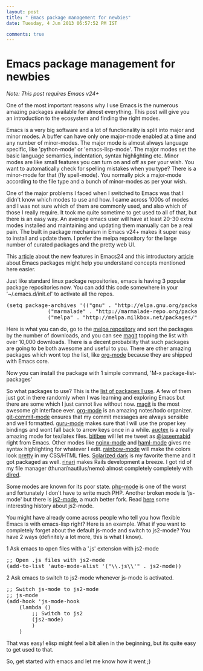 ```yaml
---
layout: post
title: " Emacs package management for newbies"
date: Tuesday, 4 Jun 2013 06:57:52 PM IST

comments: true
---
```

# Emacs package management for newbies

_*Note*: This post requires Emacs v24+_

One of the most important reasons why I use Emacs is the numerous amazing
packages available for almost everything. This post will give you an
introduction to the ecosystem and finding the right modes.

Emacs is a very big software and a lot of functionality is split into major and
minor modes. A buffer can have only one major-mode enabled at a time and any
number of minor-modes. The major mode is almost always language specific, like
'python-mode' or 'emacs-lisp-mode'. The major modes set the basic language
semantics, indentation, syntax highlighting etc. Minor modes are like small
features you can turn on and off as per your wish. You want to automatically
check for spelling mistakes when you type? There is a minor-mode for that (fly
spell-mode). You normally pick a major-mode according to the file type and a
bunch of minor-modes as per your wish.

One of the major problems I faced when I switched to Emacs was that I didn't
know which modes to use and how. I came across 1000s of modes and I was not sure
which of them are commonly used, and also which of those I really require. It
took me quite sometime to get used to all of that, but there is an easy way. An
average emacs user will have at least 20-30 extra modes installed and
maintaining and updating them manually can be a real pain. The built in package
mechanism in Emacs v24+ makes it super easy to install and update them. I prefer
the melpa repository for the large number of curated packages and the pretty web
UI.

This [article](http://batsov.com/articles/2011/08/19/a-peek-at-emacs24/) about
the new features in Emacs24 and this introductory
[article](http://batsov.com/articles/2012/02/19/package-management-in-emacs-the-good-the-bad-and-the-ugly/)
about Emacs packages might help you understand concepts mentioned here easier.

Just like standard linux package repositories, emacs is having 3 popular package
repositories now. You can add this code somewhere in your '~/.emacs.d/init.el'
to activate all the repos.


<pre class="prettyprint lang-scm">
(setq package-archives '(("gnu" . "http://elpa.gnu.org/packages/")
			 ("marmalade" . "http://marmalade-repo.org/packages/")
			 ("melpa" . "http://melpa.milkbox.net/packages/")))
</pre>

Here is what you can do, go to the [melpa repository](http://melpa.milkbox.net)
and sort the packages by the number of downloads, and you can see
[magit](https://github.com/magit/magit) topping the list with over 10,000
downloads. There is a decent probability that such packages are going to be both
awesome and useful to you. There are other amazing packages which wont top the
list, like [org-mode](http://orgmode.org/) because they are shipped with Emacs
core.

Now you can install the package with 1 simple command, 'M-x
package-list-packages'

So what packages to use? This is the [list of packages I
use](https://github.com/jaseemabid/emacs.d/blob/master/elpa-list.el). A few of
them just got in there randomly when I was learning and exploring Emacs but
there are some which I just cannot live without now.
[magit](https://github.com/magit/magit) is the most awesome git interface ever.
[org-mode](http://orgmode.org/) is an amazing notes/todo organizer.
[git-commit-mode](https://github.com/lunaryorn/git-modes) ensures that my commit
messages are always sensible and well formatted.
[guru-mode](https://github.com/bbatsov/guru-mode) makes sure that I will use the
proper key bindings and wont fall back to arrow keys once in a while.
[auctex](http://www.gnu.org/software/auctex/) is a really amazing mode for
tex/latex files. [bitlbee](http://www.bitlbee.org/main.php/news.r.html) will let
me tweet as [@jaseemabid](http://twitter.com/jaseemabid) right from Emacs. Other
modes like [nginx-mode](https://github.com/ajc/nginx-mode) and
[haml-mode](https://github.com/nex3/haml-mode) gives me syntax highlighting for
whatever I edit. [rainbow-mode](https://github.com/emacsmirror/rainbow-mode)
will make the colors look
[pretty](http://julien.danjou.info/projects/emacs-packages#rainbow-mode) in my
CSS/HTML files. [Solarized dark](https://github.com/bbatsov/solarized-emacs/) is
my favorite theme and it got packaged as well.
[rinari](http://rinari.rubyforge.org) makes Rails development a breeze. I got
rid of my file manager (thunar/nautilus/nemo) almost completely completely with
[dired](http://www.gnu.org/software/emacs/manual/html_node/emacs/Dired.html).

Some modes are known for its poor state. [php-mode]() is one of the worst and
fortunately I don't have to write much PHP. Another broken mode is 'js-mode' but
there is [js2-mode](https://github.com/mooz/js2-mode), a much better fork. Read
[here](http://steve-yegge.blogspot.in/2008/03/js2-mode-new-javascript-mode-for-emacs.html)
some interesting history about js2-mode.

You might have already come across people who tell you how flexible Emacs is
with emacs-lisp right? Here is an example. What if you want to completely forget
about the default js-mode and switch to js2-mode? You have 2 ways (definitely a
lot more, this is what I know).

1 Ask emacs to open files with a '.js' extension with js2-mode

<pre class="prettyprint lang-scm">
;; Open .js files with js2-mode
(add-to-list 'auto-mode-alist '("\\.js\\'" . js2-mode))
</pre>

2 Ask emacs to switch to js2-mode whenever js-mode is activated.

<pre class="prettyprint lang-scm">
;; Switch js-mode to js2-mode
;; js-mode
(add-hook 'js-mode-hook
    (lambda ()
        ;; Switch to js2
		(js2-mode)
		)
	)
</pre>

That was easy! elisp might feel a bit alien in the beginning, but its quite easy
to get used to that.

So, get started with emacs and let me know how it went ;)

